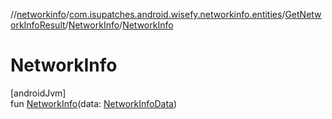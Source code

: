 //[networkinfo](../../../../index.md)/[com.isupatches.android.wisefy.networkinfo.entities](../../index.md)/[GetNetworkInfoResult](../index.md)/[NetworkInfo](index.md)/[NetworkInfo](-network-info.md)

# NetworkInfo

[androidJvm]\
fun [NetworkInfo](-network-info.md)(data: [NetworkInfoData](../../-network-info-data/index.md))
